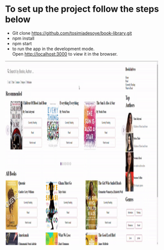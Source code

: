# To set up the project follow the steps below

- Git clone https://github.com/tosimiadesoye/book-library.git
- npm install
- npm start
- to run the app in the development mode.\
Open [http://localhost:3000](http://localhost:3000) to view it in the browser.

<img src="./myScreen.gif" alt="My Project GIF" width="500" height="600">






